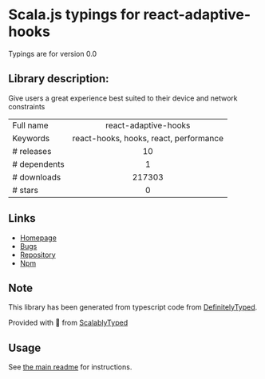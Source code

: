 
# Scala.js typings for react-adaptive-hooks

Typings are for version 0.0

## Library description:
Give users a great experience best suited to their device and network constraints

|                    |                 |
| ------------------ | :-------------: |
| Full name          | react-adaptive-hooks |
| Keywords           | react-hooks, hooks, react, performance |
| # releases         | 10 |
| # dependents       | 1 |
| # downloads        | 217303 |
| # stars            | 0 |

## Links
- [Homepage](https://github.com/GoogleChromeLabs/react-adaptive-hooks#readme)
- [Bugs](https://github.com/GoogleChromeLabs/react-adaptive-hooks/issues)
- [Repository](https://github.com/GoogleChromeLabs/react-adaptive-hooks)
- [Npm](https://www.npmjs.com/package/react-adaptive-hooks)
    


## Note
This library has been generated from typescript code from [DefinitelyTyped](https://definitelytyped.org).

Provided with :purple_heart: from [ScalablyTyped](https://github.com/oyvindberg/ScalablyTyped)

## Usage
See [the main readme](../../readme.md) for instructions.


